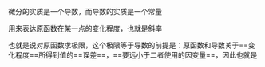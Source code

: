微分的实质是一个导数，而导数的实质是一个常量

用来表达原函数在某一点的变化程度，也就是斜率

也就是说对原函数求极限，这个极限等于导数的前提是：原函数和导数关于==变化程度==所得到值的==误差==，==要远小于二者使用的因变量==，因此也就是